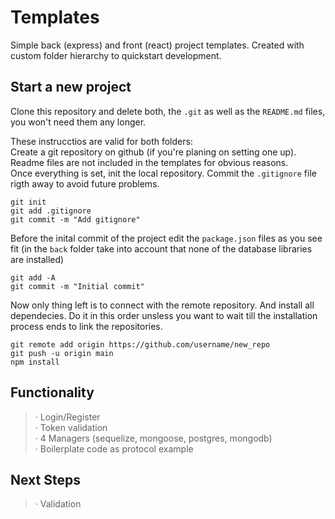 # Templates

Simple back (express) and front (react) project templates. Created with custom folder hierarchy to quickstart development.

## Start a new project

Clone this repository and delete both, the `.git` as well as the `README.md` files, you won't need them any longer.

These instrucctios are valid for both folders:  
Create a git repository on github (if you're planing on setting one up). Readme files are not included in the templates for obvious reasons.  
Once everything is set, init the local repository. Commit the `.gitignore` file rigth away to avoid future problems.

    git init
    git add .gitignore
    git commit -m "Add gitignore"

Before the inital commit of the project edit the `package.json` files as you see fit (in the `back` folder take into account that none of the database libraries are installed)

    git add -A
    git commit -m "Initial commit"

Now only thing left is to connect with the remote repository. And install all dependecies. Do it in this order unsless you want to wait till the installation process ends to link the repositories.

    git remote add origin https://github.com/username/new_repo
    git push -u origin main
    npm install

## Functionality

> · Login/Register  
> · Token validation  
> · 4 Managers (sequelize, mongoose, postgres, mongodb)  
> · Boilerplate code as protocol example

## Next Steps

> · Validation
